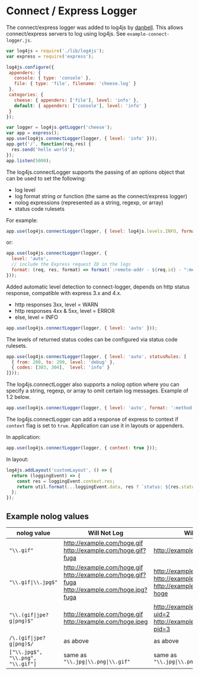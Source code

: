 # Connect / Express Logger

The connect/express logger was added to log4js by [danbell](https://github.com/danbell). This allows connect/express servers to log using log4js. See `example-connect-logger.js`.

```javascript
var log4js = require('./lib/log4js');
var express = require('express');

log4js.configure({
 appenders: {
   console: { type: 'console' },
   file: { type: 'file', filename: 'cheese.log' }
 },
 categories: {
   cheese: { appenders: ['file'], level: 'info' },
   default: { appenders: ['console'], level: 'info' }
 }
});

var logger = log4js.getLogger('cheese');
var app = express();
app.use(log4js.connectLogger(logger, { level: 'info' }));
app.get('/', function(req,res) {
  res.send('hello world');
});
app.listen(5000);
```

The log4js.connectLogger supports the passing of an options object that can be used to set the following:
- log level
- log format string or function (the same as the connect/express logger)
- nolog expressions (represented as a string, regexp, or array)
- status code rulesets

For example:

```javascript
app.use(log4js.connectLogger(logger, { level: log4js.levels.INFO, format: ':method :url' }));
```

or:

```javascript
app.use(log4js.connectLogger(logger, {
  level: 'auto',
  // include the Express request ID in the logs
  format: (req, res, format) => format(`:remote-addr - ${req.id} - ":method :url HTTP/:http-version" :status :content-length ":referrer" ":user-agent"`)
}));
```

Added automatic level detection to connect-logger, depends on http status response, compatible with express 3.x and 4.x.

* http responses 3xx, level = WARN
* http responses 4xx & 5xx, level = ERROR
* else, level = INFO

```javascript
app.use(log4js.connectLogger(logger, { level: 'auto' }));
```

The levels of returned status codes can be configured via status code rulesets.

```javascript
app.use(log4js.connectLogger(logger, { level: 'auto', statusRules: [
  { from: 200, to: 299, level: 'debug' },
  { codes: [303, 304],  level: 'info' }
]}));
```

The log4js.connectLogger also supports a nolog option where you can specify a string, regexp, or array to omit certain log messages. Example of 1.2 below.

```javascript
app.use(log4js.connectLogger(logger, { level: 'auto', format: ':method :url', nolog: '\\.gif|\\.jpg$' }));
```

The log4js.connectLogger can add a response of express to context if `context` flag is set to `true`.
Application can use it in layouts or appenders.

In application:

```javascript
app.use(log4js.connectLogger(logger, { context: true }));
```

In layout:

```javascript
log4js.addLayout('customLayout', () => {
  return (loggingEvent) => {
    const res = loggingEvent.context.res;
    return util.format(...loggingEvent.data, res ? `status: ${res.statusCode}` : '');
  };
});
```

## Example nolog values

| nolog value | Will Not Log | Will Log |
|-------------|--------------|----------|
| `"\\.gif"`  | http://example.com/hoge.gif http://example.com/hoge.gif?fuga | http://example.com/hoge.agif |
| `"\\.gif\|\\.jpg$"` | http://example.com/hoge.gif http://example.com/hoge.gif?fuga http://example.com/hoge.jpg?fuga | http://example.com/hoge.agif http://example.com/hoge.ajpg http://example.com/hoge.jpg?hoge |
| `"\\.(gif\|jpe?g\|png)$"` | http://example.com/hoge.gif http://example.com/hoge.jpeg | http://example.com/hoge.gif?uid=2 http://example.com/hoge.jpg?pid=3 |
| `/\.(gif\|jpe?g\|png)$/` | as above | as above |
| `["\\.jpg$", "\\.png", "\\.gif"]` | same as `"\\.jpg\|\\.png\|\\.gif"` | same as `"\\.jpg\|\\.png\|\\.gif"` |
